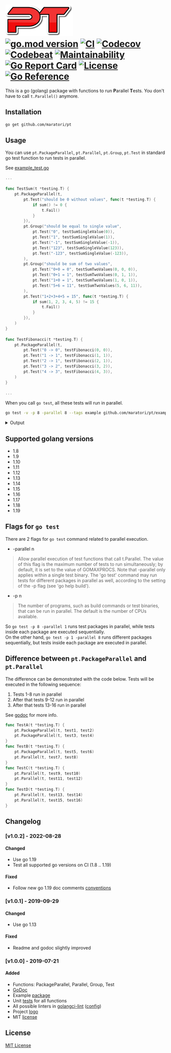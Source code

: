 # <img src="logo.png" height="100px" alt="Logo"> <br> [![go.mod version][go-img]][go-url] [![CI][ci-img]][ci-url] [![Codecov][codecov-img]][codecov-url] [![Codebeat][codebeat-img]][codebeat-url] [![Maintainability][codeclimate-img]][codeclimate-url] [![Go Report Card][goreportcard-img]][goreportcard-url] [![License][license-img]][license-url] [![Go Reference][godoc-img]][godoc-url]


This is a go (golang) package with functions to run **P**arallel **T**ests.
You don't have to call `t.Parallel()` anymore.


## Installation

```bash
go get github.com/maratori/pt
```


## Usage

You can use `pt.PackageParallel`, `pt.Parallel`, `pt.Group`, `pt.Test` in standard go test function to run tests in parallel.

See [example_test.go](example/example_test.go)

```go
...

func TestSum(t *testing.T) {
	pt.PackageParallel(t,
		pt.Test("should be 0 without values", func(t *testing.T) {
			if sum() != 0 {
				t.Fail()
			}
		}),
		pt.Group("should be equal to single value",
			pt.Test("0", testSumSingleValue(0)),
			pt.Test("1", testSumSingleValue(1)),
			pt.Test("-1", testSumSingleValue(-1)),
			pt.Test("123", testSumSingleValue(123)),
			pt.Test("-123", testSumSingleValue(-123)),
		),
		pt.Group("should be sum of two values",
			pt.Test("0+0 = 0", testSumTwoValues(0, 0, 0)),
			pt.Test("0+1 = 1", testSumTwoValues(0, 1, 1)),
			pt.Test("1+0 = 1", testSumTwoValues(1, 0, 1)),
			pt.Test("5+6 = 11", testSumTwoValues(5, 6, 11)),
		),
		pt.Test("1+2+3+4+5 = 15", func(t *testing.T) {
			if sum(1, 2, 3, 4, 5) != 15 {
				t.Fail()
			}
		}),
	)
}

func TestFibonacci(t *testing.T) {
	pt.PackageParallel(t,
		pt.Test("0 -> 0", testFibonacci(0, 0)),
		pt.Test("1 -> 1", testFibonacci(1, 1)),
		pt.Test("2 -> 1", testFibonacci(2, 1)),
		pt.Test("3 -> 2", testFibonacci(3, 2)),
		pt.Test("4 -> 3", testFibonacci(4, 3)),
	)
}

...
```

When you call `go test`, all these tests will run in parallel.

```bash
go test -v -p 8 -parallel 8 --tags example github.com/maratori/pt/example
```

<details><summary>Output</summary>

```
=== RUN   TestSum
=== PAUSE TestSum
=== RUN   TestFibonacci
=== PAUSE TestFibonacci
=== CONT  TestSum
=== RUN   TestSum/should_be_0_without_values
=== PAUSE TestSum/should_be_0_without_values
=== RUN   TestSum/should_be_equal_to_single_value
=== PAUSE TestSum/should_be_equal_to_single_value
=== CONT  TestFibonacci
=== RUN   TestFibonacci/0_->_0
=== RUN   TestSum/should_be_sum_of_two_values
=== PAUSE TestSum/should_be_sum_of_two_values
=== RUN   TestSum/1+2+3+4+5_=_15
=== PAUSE TestFibonacci/0_->_0
=== PAUSE TestSum/1+2+3+4+5_=_15
=== CONT  TestSum/should_be_0_without_values
=== RUN   TestFibonacci/1_->_1
=== PAUSE TestFibonacci/1_->_1
=== RUN   TestFibonacci/2_->_1
=== CONT  TestSum/1+2+3+4+5_=_15
=== PAUSE TestFibonacci/2_->_1
=== RUN   TestFibonacci/3_->_2
=== PAUSE TestFibonacci/3_->_2
=== CONT  TestSum/should_be_equal_to_single_value
=== RUN   TestFibonacci/4_->_3
=== PAUSE TestFibonacci/4_->_3
=== CONT  TestFibonacci/0_->_0
=== CONT  TestSum/should_be_sum_of_two_values
=== RUN   TestSum/should_be_sum_of_two_values/0+0_=_0
=== CONT  TestFibonacci/2_->_1
=== PAUSE TestSum/should_be_sum_of_two_values/0+0_=_0
=== CONT  TestFibonacci/4_->_3
=== CONT  TestFibonacci/1_->_1
=== CONT  TestFibonacci/3_->_2
=== RUN   TestSum/should_be_equal_to_single_value/0
=== PAUSE TestSum/should_be_equal_to_single_value/0
=== RUN   TestSum/should_be_sum_of_two_values/0+1_=_1
=== RUN   TestSum/should_be_equal_to_single_value/1
=== PAUSE TestSum/should_be_sum_of_two_values/0+1_=_1
=== PAUSE TestSum/should_be_equal_to_single_value/1
--- PASS: TestFibonacci (0.00s)
    --- PASS: TestFibonacci/0_->_0 (0.00s)
    --- PASS: TestFibonacci/2_->_1 (0.00s)
    --- PASS: TestFibonacci/4_->_3 (0.00s)
    --- PASS: TestFibonacci/1_->_1 (0.00s)
    --- PASS: TestFibonacci/3_->_2 (0.00s)
=== RUN   TestSum/should_be_equal_to_single_value/-1
=== PAUSE TestSum/should_be_equal_to_single_value/-1
=== RUN   TestSum/should_be_sum_of_two_values/1+0_=_1
=== RUN   TestSum/should_be_equal_to_single_value/123
=== PAUSE TestSum/should_be_sum_of_two_values/1+0_=_1
=== PAUSE TestSum/should_be_equal_to_single_value/123
=== RUN   TestSum/should_be_sum_of_two_values/5+6_=_11
=== RUN   TestSum/should_be_equal_to_single_value/-123
=== PAUSE TestSum/should_be_equal_to_single_value/-123
=== PAUSE TestSum/should_be_sum_of_two_values/5+6_=_11
=== CONT  TestSum/should_be_sum_of_two_values/0+0_=_0
=== CONT  TestSum/should_be_equal_to_single_value/0
=== CONT  TestSum/should_be_equal_to_single_value/123
=== CONT  TestSum/should_be_sum_of_two_values/1+0_=_1
=== CONT  TestSum/should_be_equal_to_single_value/-123
=== CONT  TestSum/should_be_equal_to_single_value/1
=== CONT  TestSum/should_be_sum_of_two_values/0+1_=_1
=== CONT  TestSum/should_be_sum_of_two_values/5+6_=_11
=== CONT  TestSum/should_be_equal_to_single_value/-1
--- PASS: TestSum (0.00s)
    --- PASS: TestSum/should_be_0_without_values (0.00s)
    --- PASS: TestSum/1+2+3+4+5_=_15 (0.00s)
    --- PASS: TestSum/should_be_sum_of_two_values (0.00s)
        --- PASS: TestSum/should_be_sum_of_two_values/0+0_=_0 (0.00s)
        --- PASS: TestSum/should_be_sum_of_two_values/1+0_=_1 (0.00s)
        --- PASS: TestSum/should_be_sum_of_two_values/0+1_=_1 (0.00s)
        --- PASS: TestSum/should_be_sum_of_two_values/5+6_=_11 (0.00s)
    --- PASS: TestSum/should_be_equal_to_single_value (0.00s)
        --- PASS: TestSum/should_be_equal_to_single_value/0 (0.00s)
        --- PASS: TestSum/should_be_equal_to_single_value/123 (0.00s)
        --- PASS: TestSum/should_be_equal_to_single_value/-123 (0.00s)
        --- PASS: TestSum/should_be_equal_to_single_value/1 (0.00s)
        --- PASS: TestSum/should_be_equal_to_single_value/-1 (0.00s)
PASS
ok  	github.com/maratori/pt/example	0.091s
```
</details>

## Supported golang versions

* 1.8
* 1.9
* 1.10
* 1.11
* 1.12
* 1.13
* 1.14
* 1.15
* 1.16
* 1.17
* 1.18
* 1.19


## Flags for `go test`

There are 2 flags for `go test` command related to parallel execution.

* -parallel n
> Allow parallel execution of test functions that call t.Parallel.
> The value of this flag is the maximum number of tests to run
> simultaneously; by default, it is set to the value of GOMAXPROCS.
> Note that -parallel only applies within a single test binary.
> The 'go test' command may run tests for different packages
> in parallel as well, according to the setting of the -p flag
> (see 'go help build').

* -p n
> The number of programs, such as build commands or
> test binaries, that can be run in parallel.
> The default is the number of CPUs available.

So `go test -p 8 -parallel 1` runs test packages in parallel, while tests inside each package are executed sequentially.  
On the other hand, `go test -p 1 -parallel 8` runs different packages sequentially, but tests inside each package are executed in parallel.


## Difference between `pt.PackageParallel` and `pt.Parallel`

The difference can be demonstrated with the code below. Tests will be executed in the following sequence:
1. Tests 1-8 run in parallel
1. After that tests 9-12 run in parallel
1. After that tests 13-16 run in parallel

See [godoc][godoc-url] for more info.  

```go
func TestA(t *testing.T) {
	pt.PackageParallel(t, test1, test2)
	pt.PackageParallel(t, test3, test4)
}
func TestB(t *testing.T) {
	pt.PackageParallel(t, test5, test6)
	pt.Parallel(t, test7, test8)
}
func TestC(t *testing.T) {
	pt.Parallel(t, test9, test10)
	pt.Parallel(t, test11, test12)
}
func TestD(t *testing.T) {
	pt.Parallel(t, test13, test14)
	pt.Parallel(t, test15, test16)
}
```

## Changelog

### [v1.0.2] - 2022-08-28

#### Changed
* Use go 1.19
* Test all supported go versions on CI (1.8 .. 1.19)

#### Fixed
* Follow new go 1.19 doc comments [conventions](https://go.dev/doc/comment)

### [v1.0.1] - 2019-09-29

#### Changed
* Use go 1.13

#### Fixed
* Readme and godoc slightly improved

### [v1.0.0] - 2019-07-21

#### Added
* Functions: PackageParallel, Parallel, Group, Test
* [GoDoc](http://godoc.org/github.com/maratori/pt)
* Example [package](example)
* Unit [tests](pt_test.go) for all functions
* All possible linters in [golangci-lint](https://github.com/golangci/golangci-lint) ([config](.golangci.yml))
* Project [logo](logo.png)
* MIT [license](LICENSE)

## License

[MIT License][license-url]



[go-img]: https://img.shields.io/github/go-mod/go-version/maratori/pt
[go-url]: /go.mod
[ci-img]: https://github.com/maratori/pt/actions/workflows/ci.yml/badge.svg
[ci-url]: https://github.com/maratori/pt/actions/workflows/ci.yml
[codecov-img]: https://codecov.io/gh/maratori/pt/branch/main/graph/badge.svg?token=WisNd8SOoW
[codecov-url]: https://codecov.io/gh/maratori/pt
[codebeat-img]: https://codebeat.co/badges/95684dfc-294c-4712-a20b-fb19c6e6b0c5
[codebeat-url]: https://codebeat.co/projects/github-com-maratori-pt-main
[codeclimate-img]: https://api.codeclimate.com/v1/badges/0078c4d48b975f84c1c9/maintainability
[codeclimate-url]: https://codeclimate.com/github/maratori/pt/maintainability
[goreportcard-img]: https://goreportcard.com/badge/github.com/maratori/pt
[goreportcard-url]: https://goreportcard.com/report/github.com/maratori/pt
[license-img]: https://img.shields.io/github/license/maratori/pt.svg
[license-url]: https://github.com/maratori/pt/blob/main/LICENSE
[godoc-img]: https://pkg.go.dev/badge/github.com/maratori/pt.svg
[godoc-url]: https://pkg.go.dev/github.com/maratori/pt

